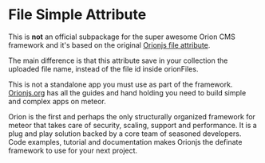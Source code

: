 # File Simple Attribute
This is **not** an official subpackage for the super awesome Orion CMS framework and it's based on the original [Orionjs file attribute](https://github.com/orionjs/orion/tree/master/packages/file-attribute). 

The main difference is that this attribute save in your collection the uploaded file name, instead of the file id inside orionFiles.  
  
This is not a standalone app you must use as part of the framework. 
[Orionjs.org](http://Orionjs.org) has all the guides and hand holding you need to build simple and complex apps on meteor. 

Orion is the first and perhaps the only structurally organized framework for meteor that takes care of security, scaling, support and performance. It is a plug and play solution backed by a core team of seasoned developers. Code examples, tutorial and documentation makes Orionjs the definate framework to use for your next project.
